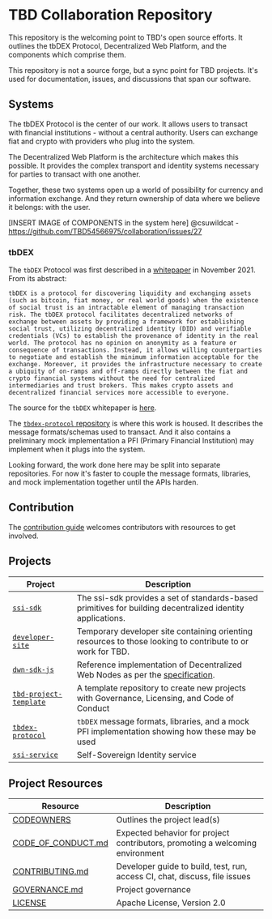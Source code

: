 # TBD Collaboration Repository

This repository is the welcoming point to TBD's open source efforts. It outlines 
the tbDEX Protocol, Decentralized Web Platform, and the components which comprise them. 

This repository is not a source forge, but a sync point for TBD projects. It's
used for documentation, issues, and discussions that span our software.

## Systems

The tbDEX Protocol is the center of our work. It allows users to transact
with financial institutions - without a central authority. Users can 
exchange fiat and crypto with providers who plug into the system. 

The Decentralized Web Platform is the architecture which makes this possible. It provides
the complex transport and identity systems necessary for parties to transact with one
another.

Together, these two systems open up a world of possibility for currency and information
exchange. And they return ownership of data where we believe it belongs:
with the user.

[INSERT IMAGE of COMPONENTS in the system here]
@csuwildcat - https://github.com/TBD54566975/collaboration/issues/27

### tbDEX

The `tbDEX` Protocol was first described in a [whitepaper](https://tbdex.io/whitepaper.pdf)
in November 2021. From its abstract:

```
tbDEX is a protocol for discovering liquidity and exchanging assets (such as bitcoin, fiat money, or real world goods) when the existence of social trust is an intractable element of managing transaction risk. The tbDEX protocol facilitates decentralized networks of exchange between assets by providing a framework for establishing social trust, utilizing decentralized identity (DID) and verifiable credentials (VCs) to establish the provenance of identity in the real world. The protocol has no opinion on anonymity as a feature or consequence of transactions. Instead, it allows willing counterparties to negotiate and establish the minimum information acceptable for the exchange. Moreover, it provides the infrastructure necessary to create a ubiquity of on-ramps and off-ramps directly between the fiat and crypto financial systems without the need for centralized intermediaries and trust brokers. This makes crypto assets and decentralized financial services more accessible to everyone.
```

The source for the `tbDEX` whitepaper is [here](https://github.com/TBD54566975/tbdex-whitepaper).

The [`tbdex-protocol` repository](https://github.com/TBD54566975/tbdex-protocol) is where
this work is housed. It describes the message formats/schemas used to transact. And it also
contains a preliminary mock implementation a PFI (Primary Financial Institution) may 
implement when it plugs into the system.

Looking forward, the work done here may be split into separate repositories. For now it's 
faster to couple the message formats, libraries, and mock implementation together until
the APIs harden.

## Contribution

The [contribution guide](./CONTRIBUTING.md) welcomes contributors with resources to get involved.

## Projects

| Project                                                  | Description                                                                    |
| -------------------------------------------------------- | ------------------------------------------------------------------------------ |
| [`ssi-sdk`](https://github.com/TBD54566975/ssi-sdk)     | The ssi-sdk provides a set of standards-based primitives for building decentralized identity applications. |
| [`developer-site`](https://github.com/TBD54566975/developer-site)     | Temporary developer site containing orienting resources to those looking to contribute to or work for TBD. |
| [`dwn-sdk-js`](https://github.com/TBD54566975/dwn-sdk-js)     | Reference implementation of Decentralized Web Nodes as per the [specification](https://identity.foundation/decentralized-web-node/spec/). |
| [`tbd-project-template`](https://github.com/TBD54566975/tbd-project-template)     | A template repository to create new projects with Governance, Licensing, and Code of Conduct |
| [`tbdex-protocol`](https://github.com/TBD54566975/tbdex-protocol)     | `tbDEX` message formats, libraries, and a mock PFI implementation showing how these may be used |
| [`ssi-service`](https://github.com/TBD54566975/ssi-service)     | Self-Sovereign Identity service |

## Project Resources

| Resource                                   | Description                                                                    |
| ------------------------------------------ | ------------------------------------------------------------------------------ |
| [CODEOWNERS](./CODEOWNERS)                 | Outlines the project lead(s)                                                   |
| [CODE_OF_CONDUCT.md](./CODE_OF_CONDUCT.md) | Expected behavior for project contributors, promoting a welcoming environment |
| [CONTRIBUTING.md](./CONTRIBUTING.md)       | Developer guide to build, test, run, access CI, chat, discuss, file issues     |
| [GOVERNANCE.md](./GOVERNANCE.md)           | Project governance                                                             |
| [LICENSE](./LICENSE)                       | Apache License, Version 2.0                                                    |
